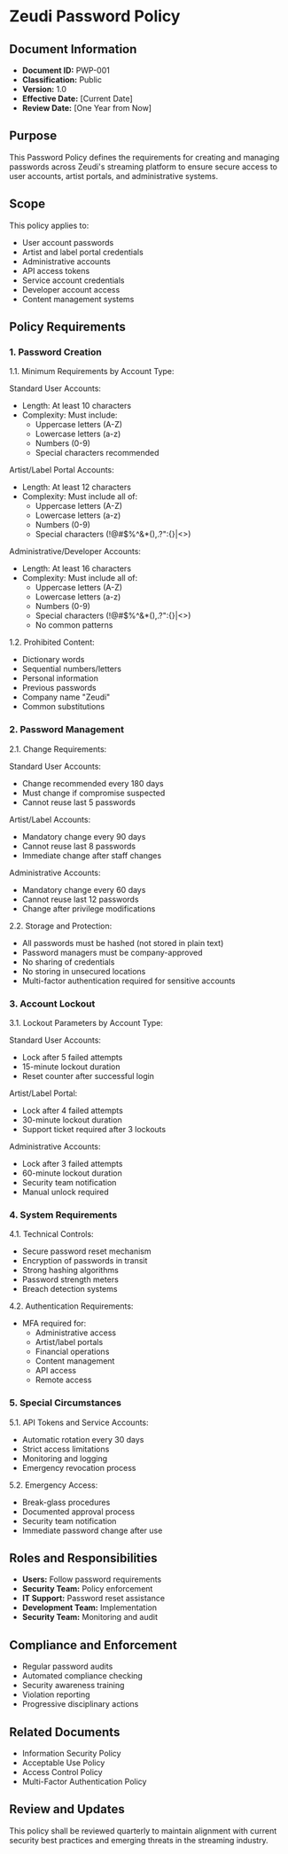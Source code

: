 # Zeudi Password Policy

## Document Information
- **Document ID:** PWP-001
- **Classification:** Public
- **Version:** 1.0
- **Effective Date:** [Current Date]
- **Review Date:** [One Year from Now]

## Purpose
This Password Policy defines the requirements for creating and managing passwords across Zeudi's streaming platform to ensure secure access to user accounts, artist portals, and administrative systems.

## Scope
This policy applies to:
- User account passwords
- Artist and label portal credentials
- Administrative accounts
- API access tokens
- Service account credentials
- Developer account access
- Content management systems

## Policy Requirements

### 1. Password Creation
1.1. Minimum Requirements by Account Type:

Standard User Accounts:
- Length: At least 10 characters
- Complexity: Must include:
  - Uppercase letters (A-Z)
  - Lowercase letters (a-z)
  - Numbers (0-9)
  - Special characters recommended

Artist/Label Portal Accounts:
- Length: At least 12 characters
- Complexity: Must include all of:
  - Uppercase letters (A-Z)
  - Lowercase letters (a-z)
  - Numbers (0-9)
  - Special characters (!@#$%^&*(),.?":{}|<>)

Administrative/Developer Accounts:
- Length: At least 16 characters
- Complexity: Must include all of:
  - Uppercase letters (A-Z)
  - Lowercase letters (a-z)
  - Numbers (0-9)
  - Special characters (!@#$%^&*(),.?":{}|<>)
  - No common patterns

1.2. Prohibited Content:
- Dictionary words
- Sequential numbers/letters
- Personal information
- Previous passwords
- Company name "Zeudi"
- Common substitutions

### 2. Password Management
2.1. Change Requirements:

Standard User Accounts:
- Change recommended every 180 days
- Must change if compromise suspected
- Cannot reuse last 5 passwords

Artist/Label Accounts:
- Mandatory change every 90 days
- Cannot reuse last 8 passwords
- Immediate change after staff changes

Administrative Accounts:
- Mandatory change every 60 days
- Cannot reuse last 12 passwords
- Change after privilege modifications

2.2. Storage and Protection:
- All passwords must be hashed (not stored in plain text)
- Password managers must be company-approved
- No sharing of credentials
- No storing in unsecured locations
- Multi-factor authentication required for sensitive accounts

### 3. Account Lockout
3.1. Lockout Parameters by Account Type:

Standard User Accounts:
- Lock after 5 failed attempts
- 15-minute lockout duration
- Reset counter after successful login

Artist/Label Portal:
- Lock after 4 failed attempts
- 30-minute lockout duration
- Support ticket required after 3 lockouts

Administrative Accounts:
- Lock after 3 failed attempts
- 60-minute lockout duration
- Security team notification
- Manual unlock required

### 4. System Requirements
4.1. Technical Controls:
- Secure password reset mechanism
- Encryption of passwords in transit
- Strong hashing algorithms
- Password strength meters
- Breach detection systems

4.2. Authentication Requirements:
- MFA required for:
  - Administrative access
  - Artist/label portals
  - Financial operations
  - Content management
  - API access
  - Remote access

### 5. Special Circumstances
5.1. API Tokens and Service Accounts:
- Automatic rotation every 30 days
- Strict access limitations
- Monitoring and logging
- Emergency revocation process

5.2. Emergency Access:
- Break-glass procedures
- Documented approval process
- Security team notification
- Immediate password change after use

## Roles and Responsibilities
- **Users:** Follow password requirements
- **Security Team:** Policy enforcement
- **IT Support:** Password reset assistance
- **Development Team:** Implementation
- **Security Team:** Monitoring and audit

## Compliance and Enforcement
- Regular password audits
- Automated compliance checking
- Security awareness training
- Violation reporting
- Progressive disciplinary actions

## Related Documents
- Information Security Policy
- Acceptable Use Policy
- Access Control Policy
- Multi-Factor Authentication Policy

## Review and Updates
This policy shall be reviewed quarterly to maintain alignment with current security best practices and emerging threats in the streaming industry.
